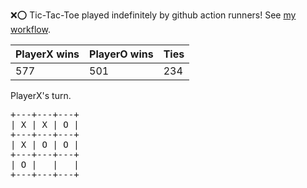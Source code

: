 :x::o: Tic-Tac-Toe played indefinitely by github action runners! See [my workflow](.github/workflows/play.yaml).

|PlayerX wins|PlayerO wins|Ties|
|-|-|-|
|577|501|234|

PlayerX's turn.

<pre>
+---+---+---+
| X | X | O |
+---+---+---+
| X | O | O |
+---+---+---+
| O |   |   |
+---+---+---+
</pre>